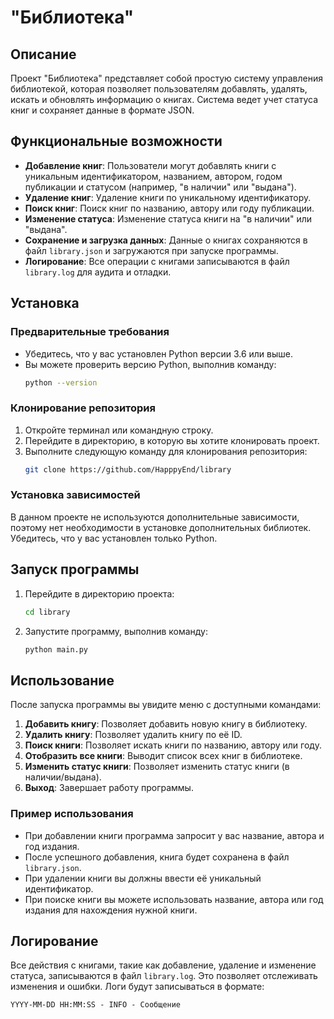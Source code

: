 # "Библиотека"

## Описание

Проект "Библиотека" представляет собой простую систему управления библиотекой, 
которая позволяет пользователям добавлять, удалять, искать и обновлять
информацию о книгах. Система ведет учет статуса книг и сохраняет данные в 
формате JSON.

## Функциональные возможности

- **Добавление книг**: Пользователи могут добавлять книги с уникальным 
    идентификатором, названием, автором, годом публикации и статусом 
    (например, "в наличии" или "выдана").
- **Удаление книг**: Удаление книги по уникальному идентификатору.
- **Поиск книг**: Поиск книг по названию, автору или году публикации.
- **Изменение статуса**: Изменение статуса книги на "в наличии" или "выдана".
- **Сохранение и загрузка данных**: Данные о книгах сохраняются в файл 
                                   `library.json` и загружаются при запуске программы.
- **Логирование**: Все операции с книгами записываются в файл
                   `library.log` для аудита и отладки.

## Установка

### Предварительные требования

- Убедитесь, что у вас установлен Python версии 3.6 или выше. 
- Вы можете проверить версию Python, выполнив команду:
  ```bash
  python --version
  ```

### Клонирование репозитория

1. Откройте терминал или командную строку.
2. Перейдите в директорию, в которую вы хотите клонировать проект.
3. Выполните следующую команду для клонирования репозитория:
   ```bash
   git clone https://github.com/HapppyEnd/library
   ```

### Установка зависимостей

В данном проекте не используются дополнительные зависимости, 
поэтому нет необходимости в установке дополнительных библиотек. 
Убедитесь, что у вас установлен только Python.

## Запуск программы

1. Перейдите в директорию проекта:
   ```bash
   cd library
   ```
2. Запустите программу, выполнив команду:
   ```bash
   python main.py
   ```

## Использование

После запуска программы вы увидите меню с доступными командами:

1. **Добавить книгу**: Позволяет добавить новую книгу в библиотеку.
2. **Удалить книгу**: Позволяет удалить книгу по её ID.
3. **Поиск книги**: Позволяет искать книги по названию, автору или году.
4. **Отобразить все книги**: Выводит список всех книг в библиотеке.
5. **Изменить статус книги**: Позволяет изменить статус книги (в наличии/выдана).
6. **Выход**: Завершает работу программы.

### Пример использования

- При добавлении книги программа запросит у вас название, автора и год издания. 
- После успешного добавления, книга будет сохранена в файл `library.json`.
- При удалении книги вы должны ввести её уникальный идентификатор.
- При поиске книги вы можете использовать название, автора или год издания для 
  нахождения нужной книги.

## Логирование

Все действия с книгами, такие как добавление, удаление и изменение статуса, 
записываются в файл `library.log`. Это позволяет отслеживать изменения и ошибки.
Логи будут записываться в формате:
```
YYYY-MM-DD HH:MM:SS - INFO - Сообщение
```

